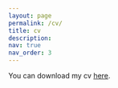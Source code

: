 ```yaml
---
layout: page
permalink: /cv/
title: cv
description: 
nav: true
nav_order: 3
---
```

<div class="projects">

You can download my cv <a href="https://www.dropbox.com/scl/fi/bqzaes2swdq17xa04v0mi/CV_HM_082025.pdf?rlkey=1xlrc2jt802ytnqumq6unsq37&raw=1">here</a>.
